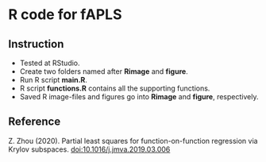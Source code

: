 # R code for fAPLS
## Instruction
- Tested at RStudio. 
- Create two folders named after **Rimage** and **figure**.
- Run R script **main.R**. 
- R script **functions.R** contains all the supporting functions.
- Saved R image-files and figures go into **Rimage** and **figure**, respectively.

## Reference 
Z. Zhou (2020). Partial least squares for function-on-function regression via Krylov subspaces.
[doi:10.1016/j.jmva.2019.03.006](http://dx.doi.org/10.1016/j.jmva.2019.03.006)
